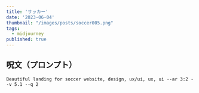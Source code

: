 ```yaml
---
title: 'サッカー'
date: '2023-06-04'
thumbnail: "/images/posts/soccer005.png"
tags:
  - midjourney
published: true
---
```


## 呪文（プロンプト）
```
Beautiful landing for soccer website, design, ux/ui, ux, ui --ar 3:2 --v 5.1 --q 2
```